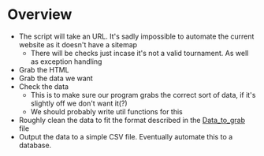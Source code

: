 # Overview

- The script will take an URL. It's sadly impossible to automate the current website as it doesn't have a sitemap
    - There will be checks just incase it's not a valid tournament. As well as exception handling
- Grab the HTML
- Grab the data we want
- Check the data
    - This is to make sure our program grabs the correct sort of data, if it's slightly off we don't want it(?)
    - We should probably write util functions for this
- Roughly clean the data to fit the format described in the [Data_to_grab](../../../02_documentation/Data_to_grab.MD) file
- Output the data to a simple CSV file. Eventually automate this to a database.